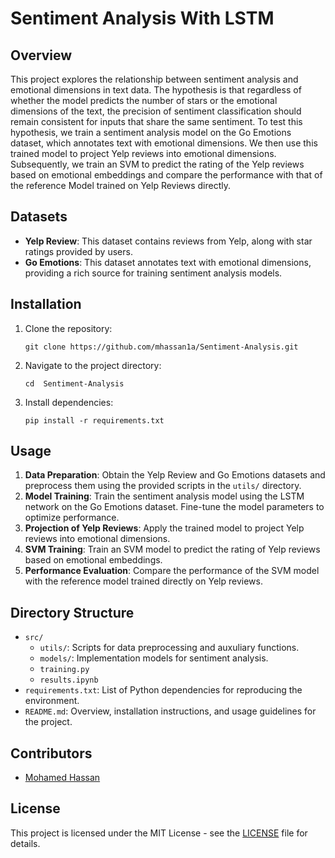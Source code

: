 # Sentiment Analysis With LSTM

## Overview
This project explores the relationship between sentiment analysis and emotional dimensions in text data. The hypothesis is that regardless of whether the model predicts the number of stars or the emotional dimensions of the text, the precision of sentiment classification should remain consistent for inputs that share the same sentiment. To test this hypothesis, we train a sentiment analysis model on the Go Emotions dataset, which annotates text with emotional dimensions. We then use this trained model to project Yelp reviews into emotional dimensions. Subsequently, we train an SVM to predict the rating of the Yelp reviews based on emotional embeddings and compare the performance with that of the reference Model trained on Yelp Reviews directly.

## Datasets
- **Yelp Review**: This dataset contains reviews from Yelp, along with star ratings provided by users.
- **Go Emotions**: This dataset annotates text with emotional dimensions, providing a rich source for training sentiment analysis models.

## Installation
1. Clone the repository:
   ```
   git clone https://github.com/mhassan1a/Sentiment-Analysis.git
   ```
2. Navigate to the project directory:
   ```
   cd  Sentiment-Analysis

   ```
3. Install dependencies:
   ```
   pip install -r requirements.txt
   ```

## Usage
1. **Data Preparation**: Obtain the Yelp Review and Go Emotions datasets and preprocess them using the provided scripts in the `utils/` directory.
2. **Model Training**: Train the sentiment analysis model using the LSTM network on the Go Emotions dataset. Fine-tune the model parameters to optimize performance.
3. **Projection of Yelp Reviews**: Apply the trained model to project Yelp reviews into emotional dimensions.
4. **SVM Training**: Train an SVM model to predict the rating of Yelp reviews based on emotional embeddings.
5. **Performance Evaluation**: Compare the performance of the SVM model with the reference model trained directly on Yelp reviews.

## Directory Structure
- `src/`
    - `utils/`: Scripts for data preprocessing and auxuliary functions.
    - `models/`: Implementation  models for sentiment analysis.
    - `training.py`
    - `results.ipynb`
- `requirements.txt`: List of Python dependencies for reproducing the environment.
- `README.md`: Overview, installation instructions, and usage guidelines for the project.

## Contributors
- [Mohamed Hassan](https://github.com/mhassan1a)

## License
This project is licensed under the MIT License - see the [LICENSE](LICENSE) file for details.